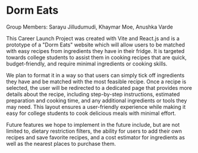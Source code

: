 # Dorm Eats

Group Members: Sarayu Jilludumudi, Khaymar Moe, Anushka Varde

This Career Launch Project was created with Vite and React.js and is a prototype of a "Dorm Eats" website which will allow users to be matched with easy recipes from ingredients they have in their fridge. It is targeted towards college students to assist them in cooking recipes that are quick, budget-friendly, and require minimal ingredients or cooking skills. 

We plan to format it in a way so that users can simply tick off ingredients they have and be matched with the most feasible recipe. Once a recipe is selected, the user will be redirected to a dedicated page that provides more details about the recipe, including step-by-step instructions, estimated preparation and cooking time, and any additional ingredients or tools they may need. This layout ensures a user-friendly experience while making it easy for college students to cook delicious meals with minimal effort.

Future features we hope to implement in the future include, but are not limited to, dietary restriction filters, the ability for users to add their own recipes and save favorite recipes, and a cost estimator for ingredients as well as the nearest places to purchase them.




